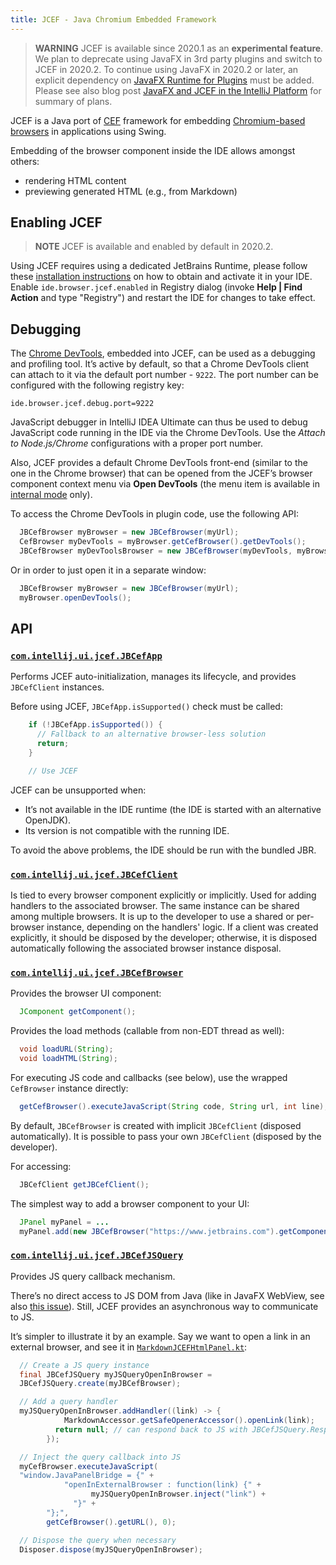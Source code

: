 ```yaml
---
title: JCEF - Java Chromium Embedded Framework
---
```

<!-- Copyright 2000-2020 JetBrains s.r.o. and other contributors. Use of this source code is governed by the Apache 2.0 license that can be found in the LICENSE file. -->

> **WARNING** JCEF is available since 2020.1 as an **experimental feature**.
> We plan to deprecate using JavaFX in 3rd party plugins and switch to JCEF in 2020.2.
> To continue using JavaFX in 2020.2 or later, an explicit dependency on [JavaFX Runtime for Plugins](https://plugins.jetbrains.com/plugin/14250-javafx-runtime-for-plugins) must be added.
> Please see also blog post [JavaFX and JCEF in the IntelliJ Platform](https://blog.jetbrains.com/platform/2020/07/javafx-and-jcef-in-the-intellij-platform/) for summary of plans.

JCEF is a Java port of [CEF](https://bitbucket.org/chromiumembedded/cef/wiki/Home) framework for embedding [Chromium-based browsers](https://www.chromium.org/Home) in applications using Swing.

Embedding of the browser component inside the IDE allows amongst others:

- rendering HTML content
- previewing generated HTML (e.g., from Markdown)

## Enabling JCEF
> **NOTE** JCEF is available and enabled by default in 2020.2.

Using JCEF requires using a dedicated JetBrains Runtime, please follow these [installation instructions](https://youtrack.jetbrains.com/issue/IDEA-231833#focus=streamItem-27-3993099.0-0) on how to obtain and activate it in your IDE.
Enable `ide.browser.jcef.enabled` in Registry dialog (invoke **Help \| Find Action** and type "Registry") and restart the IDE for changes to take effect.

## Debugging
The [Chrome DevTools](https://developers.google.com/web/tools/chrome-devtools/), embedded into JCEF, can be used as a debugging and profiling tool.
It’s active by default, so that a Chrome DevTools client can attach to it via the default port number - `9222`.
The port number can be configured with the following registry key:

```
ide.browser.jcef.debug.port=9222
```

JavaScript debugger in IntelliJ IDEA Ultimate can thus be used to debug JavaScript code running in the IDE via the Chrome DevTools.
Use the _Attach to Node.js/Chrome_ configurations with a proper port number.

Also, JCEF provides a default Chrome DevTools front-end (similar to the one in the Chrome browser) that can be opened from the JCEF’s browser component context menu via **Open DevTools** (the menu item is available in [internal mode](/reference_guide/internal_actions/enabling_internal.md) only).

To access the Chrome DevTools in plugin code, use the following API:

```java
  JBCefBrowser myBrowser = new JBCefBrowser(myUrl);
  CefBrowser myDevTools = myBrowser.getCefBrowser().getDevTools();
  JBCefBrowser myDevToolsBrowser = new JBCefBrowser(myDevTools, myBrowser.getJBCefClient());
```

Or in order to just open it in a separate window:

```java
  JBCefBrowser myBrowser = new JBCefBrowser(myUrl);
  myBrowser.openDevTools();
```

## API

### [`com.intellij.ui.jcef.JBCefApp`](upsource:///platform/platform-api/src/com/intellij/ui/jcef/JBCefApp.java)
Performs JCEF auto-initialization, manages its lifecycle, and provides `JBCefClient` instances.

Before using JCEF, `JBCefApp.isSupported()` check must be called:

```java
    if (!JBCefApp.isSupported()) {
      // Fallback to an alternative browser-less solution
      return;
    }

    // Use JCEF
```

JCEF can be unsupported when:
- It’s not available in the IDE runtime (the IDE is started with an alternative OpenJDK).
- Its version is not compatible with the running IDE.

To avoid the above problems, the IDE should be run with the bundled JBR.


### [`com.intellij.ui.jcef.JBCefClient`](upsource:///platform/platform-api/src/com/intellij/ui/jcef/JBCefClient.java)
Is tied to every browser component explicitly or implicitly.
Used for adding handlers to the associated browser.
The same instance can be shared among multiple browsers.
It is up to the developer to use a shared or per-browser instance, depending on the handlers' logic.
If a client was created explicitly, it should be disposed by the developer; otherwise, it is disposed automatically following the associated browser instance disposal.

### [`com.intellij.ui.jcef.JBCefBrowser`](upsource:///platform/platform-api/src/com/intellij/ui/jcef/JBCefBrowser.java)
Provides the browser UI component:

```java
  JComponent getComponent();
```

Provides the load methods (callable from non-EDT thread as well):

```java
  void loadURL(String);
  void loadHTML(String);
```

For executing JS code and callbacks (see below), use the wrapped `CefBrowser` instance directly:

```java
  getCefBrowser().executeJavaScript(String code, String url, int line);
```

By default, `JBCefBrowser` is created with implicit `JBCefClient` (disposed automatically).
It is possible to pass your own `JBCefClient` (disposed by the developer).

For accessing:

```java
  JBCefClient getJBCefClient();
```

The simplest way to add a browser component to your UI:

```java
  JPanel myPanel = ...
  myPanel.add(new JBCefBrowser("https://www.jetbrains.com").getComponent());
```

### [`com.intellij.ui.jcef.JBCefJSQuery`](upsource:///platform/platform-api/src/com/intellij/ui/jcef/JBCefJSQuery.java)

Provides JS query callback mechanism.

There’s no direct access to JS DOM from Java (like in JavaFX WebView, see also [this issue](https://youtrack.jetbrains.com/issue/JBR-2046)).
Still, JCEF provides an asynchronous way to communicate to JS.

It’s simpler to illustrate it by an example.
Say we want to open a link in an external browser, and see it in [`MarkdownJCEFHtmlPanel.kt`](upsource:///plugins/markdown/src/org/intellij/plugins/markdown/ui/preview/jcef/MarkdownJCEFHtmlPanel.kt):

```java
  // Create a JS query instance
  final JBCefJSQuery myJSQueryOpenInBrowser =
  JBCefJSQuery.create(myJBCefBrowser);

  // Add a query handler
  myJSQueryOpenInBrowser.addHandler((link) -> {
            MarkdownAccessor.getSafeOpenerAccessor().openLink(link);
          return null; // can respond back to JS with JBCefJSQuery.Response
        });

  // Inject the query callback into JS
  myCefBrowser.executeJavaScript(
  "window.JavaPanelBridge = {" +
            "openInExternalBrowser : function(link) {" +
                  myJSQueryOpenInBrowser.inject("link") +
              "}" +
        "};",
        getCefBrowser().getURL(), 0);

  // Dispose the query when necessary
  Disposer.dispose(myJSQueryOpenInBrowser);
```
